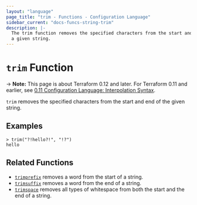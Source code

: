 ```yaml
---
layout: "language"
page_title: "trim - Functions - Configuration Language"
sidebar_current: "docs-funcs-string-trim"
description: |-
  The trim function removes the specified characters from the start and end of
  a given string.
---
```


# `trim` Function

-> **Note:** This page is about Terraform 0.12 and later. For Terraform 0.11 and
earlier, see
[0.11 Configuration Language: Interpolation Syntax](../../configuration-0-11/interpolation.html).

`trim` removes the specified characters from the start and end of the given
string.

## Examples

```
> trim("?!hello?!", "!?")
hello
```

## Related Functions

* [`trimprefix`](./trimprefix.html) removes a word from the start of a string.
* [`trimsuffix`](./trimsuffix.html) removes a word from the end of a string.
* [`trimspace`](./trimspace.html) removes all types of whitespace from
  both the start and the end of a string.
